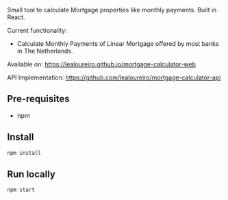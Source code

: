 
Small tool to calculate Mortgage properties like monthly payments.
Built in React.

Current functionality:

- Calculate Monthly Payments of Linear Mortgage offered by most banks in The Netherlands.

Available on: https://lealoureiro.github.io/mortgage-calculator-web

API Implementation: https://github.com/lealoureiro/mortgage-calculator-api


## Pre-requisites
- npm

## Install
```bash
npm install
```

## Run locally
```bash
npm start
```
